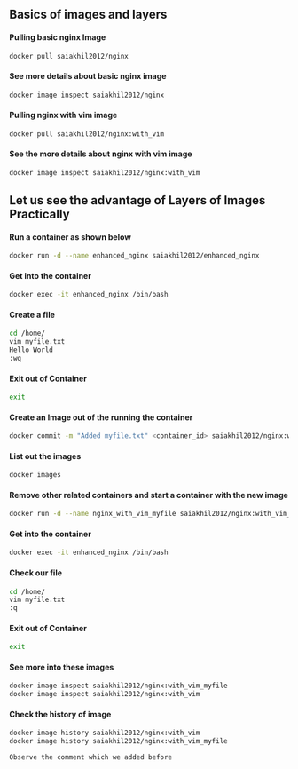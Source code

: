 <p align="center">
<h2> Basics of images and layers </h2>
</p>

#### Pulling basic nginx Image
```bash
docker pull saiakhil2012/nginx
```

#### See more details about basic nginx image
```bash
docker image inspect saiakhil2012/nginx
```

#### Pulling nginx with vim image
```bash
docker pull saiakhil2012/nginx:with_vim
```

#### See the more details about nginx with vim image
```bash
docker image inspect saiakhil2012/nginx:with_vim
```

<p align="center">
<h2> Let us see the advantage of Layers of Images Practically </h2>
</p>

#### Run a container as shown below
```bash
docker run -d --name enhanced_nginx saiakhil2012/enhanced_nginx
```

#### Get into the container
```bash
docker exec -it enhanced_nginx /bin/bash
```

#### Create a file
```bash
cd /home/
vim myfile.txt
Hello World
:wq
```

#### Exit out of Container
```bash
exit
```

#### Create an Image out of the running the container
```bash
docker commit -m "Added myfile.txt" <container_id> saiakhil2012/nginx:with_vim_myfile
```
#### List out the images
```bash
docker images
```

#### Remove other related containers and start a container with the new image
```bash
docker run -d --name nginx_with_vim_myfile saiakhil2012/nginx:with_vim_myfile
```

#### Get into the container
```bash
docker exec -it enhanced_nginx /bin/bash
```

#### Check our file
```bash
cd /home/
vim myfile.txt
:q
```

#### Exit out of Container
```bash
exit
```

#### See more into these images
```bash
docker image inspect saiakhil2012/nginx:with_vim_myfile
docker image inspect saiakhil2012/nginx:with_vim
```
#### Check the history of image
```bash
docker image history saiakhil2012/nginx:with_vim
docker image history saiakhil2012/nginx:with_vim_myfile

Observe the comment which we added before
```
